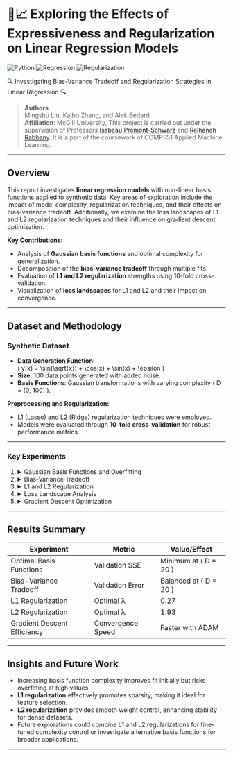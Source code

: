 # 🔧📈 Exploring the Effects of Expressiveness and Regularization on Linear Regression Models
![Python](https://img.shields.io/badge/python-3.10%2B-blue?logo=python)
![Regression](https://img.shields.io/badge/Regression-linear-green)
![Regularization](https://img.shields.io/badge/Regularization-L1_and_L2-orange)

🔍 Investigating Bias-Variance Tradeoff and Regularization Strategies in Linear Regression 🔍

> **Authors**  
> Mingshu Liu, Kaibo Zhang, and Alek Bedard  
> **Affiliation**: McGill University, This project is carried out under the supervision of Professors [Isabeau Prémont-Schwarz](https://www.cs.mcgill.ca/~isabeau/) and [Reihaneh Rabbany](http://www.reirab.com/). It is a part of the coursework of COMP551 Applied Machine Learning. 

---

## Overview

This report investigates **linear regression models** with non-linear basis functions applied to synthetic data. Key areas of exploration include the impact of model complexity, regularization techniques, and their effects on bias-variance tradeoff. Additionally, we examine the loss landscapes of L1 and L2 regularization techniques and their influence on gradient descent optimization.

**Key Contributions:**
- Analysis of **Gaussian basis functions** and optimal complexity for generalization.
- Decomposition of the **bias-variance tradeoff** through multiple fits.
- Evaluation of **L1 and L2 regularization** strengths using 10-fold cross-validation.
- Visualization of **loss landscapes** for L1 and L2 and their impact on convergence.

---

## Dataset and Methodology

### Synthetic Dataset
- **Data Generation Function**:  
  \( y(x) = \sin(\sqrt{x}) + \cos(x) + \sin(x) + \epsilon \)
- **Size**: 100 data points generated with added noise.
- **Basis Functions**: Gaussian transformations with varying complexity \( D = [0, 100] \).  

**Preprocessing and Regularization:**
- L1 (Lasso) and L2 (Ridge) regularization techniques were employed.
- Models were evaluated through **10-fold cross-validation** for robust performance metrics.

---

### Key Experiments

1. <details>
    <summary>Gaussian Basis Functions and Overfitting</summary>

    - Varying the number of basis functions revealed a transition from underfitting to overfitting:
      - **Underfitting** at \( D < 20 \): High training and validation errors.
      - **Optimal Fit** at \( D = 20 \): Minimum validation error.
      - **Overfitting** at \( D > 50 \): Validation error increased due to noise capture.
   </details>

2. <details>
    <summary>Bias-Variance Tradeoff</summary>

    - Models trained on 10 datasets highlighted:
      - High bias and low variance for \( D = [0, 10] \).
      - Optimal bias-variance balance for \( D = [20, 40] \).
      - High variance for \( D > 40 \) due to overfitting.
   </details>

3. <details>
    <summary>L1 and L2 Regularization</summary>

    - 10-fold cross-validation determined:
      - **Optimal λ**: \( \lambda \approx 0.27 \) for L1, \( \lambda \approx 1.93 \) for L2.
      - L1 promoted sparsity, shrinking coefficients to zero.
      - L2 provided smoother weight shrinkage, enhancing generalization.
   </details>

4. <details>
    <summary>Loss Landscape Analysis</summary>

    - Visualized gradient descent paths under varying λ:
      - **L1 Regularization**: Induced sparsity with sharper, diamond-shaped contours.
      - **L2 Regularization**: Maintained smooth, circular contours for uniform shrinkage.
   </details>

5. <details>
    <summary>Gradient Descent Optimization</summary>

    - Compared vanilla gradient descent with ADAM optimizer:
      - ADAM achieved faster and smoother convergence for both regularization methods.
   </details>

---

## Results Summary

| Experiment                 | Metric              | Value/Effect    |
|----------------------------|---------------------|----------|
| Optimal Basis Functions    | Validation SSE      | Minimum at \( D = 20 \) |
| Bias-Variance Tradeoff     | Validation Error    | Balanced at \( D = 20 \) |
| L1 Regularization          | Optimal λ          | 0.27     |
| L2 Regularization          | Optimal λ          | 1.93     |
| Gradient Descent Efficiency| Convergence Speed  | Faster with ADAM |

---

## Insights and Future Work

- Increasing basis function complexity improves fit initially but risks overfitting at high values.
- **L1 regularization** effectively promotes sparsity, making it ideal for feature selection.
- **L2 regularization** provides smooth weight control, enhancing stability for dense datasets.
- Future explorations could combine L1 and L2 regularizations for fine-tuned complexity control or investigate alternative basis functions for broader applications.

---
